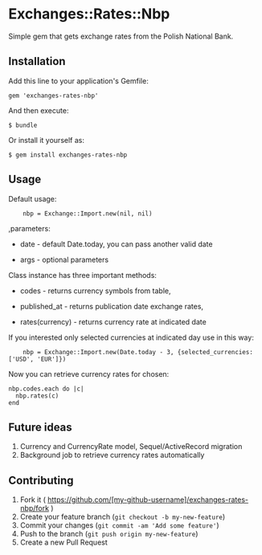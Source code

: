 # Exchanges::Rates::Nbp

Simple gem that gets exchange rates from the Polish National Bank.

## Installation

Add this line to your application's Gemfile:

    gem 'exchanges-rates-nbp'

And then execute:

    $ bundle

Or install it yourself as:

    $ gem install exchanges-rates-nbp

## Usage

Default usage:

		nbp = Exchange::Import.new(nil, nil)

,parameters:

- date - default Date.today, you can pass another valid date

- args - optional parameters 


Class instance has three important methods:

- codes - returns currency symbols from table,

- published_at - returns publication date exchange rates,

- rates(currency) - returns currency rate at indicated date


If you interested only selected currencies at indicated day use in this way:

		nbp = Exchange::Import.new(Date.today - 3, {selected_currencies: ['USD', 'EUR']})

Now you can retrieve currency rates for chosen:

    nbp.codes.each do |c|
      nbp.rates(c)
    end


## Future ideas
1. Currency and CurrencyRate model, Sequel/ActiveRecord migration
2. Background job to retrieve currency rates automatically


## Contributing

1. Fork it ( https://github.com/[my-github-username]/exchanges-rates-nbp/fork )
2. Create your feature branch (`git checkout -b my-new-feature`)
3. Commit your changes (`git commit -am 'Add some feature'`)
4. Push to the branch (`git push origin my-new-feature`)
5. Create a new Pull Request
